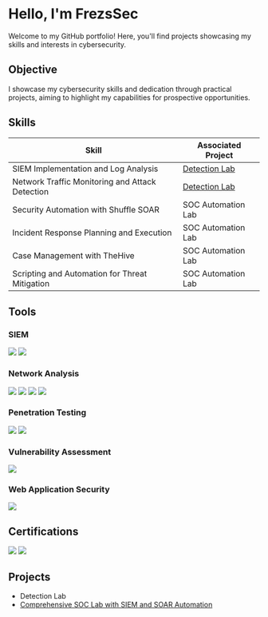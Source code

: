 # Hello, I'm FrezsSec
Welcome to my GitHub portfolio! Here, you'll find projects showcasing my skills and interests in cybersecurity.

## Objective
I showcase my cybersecurity skills and dedication through practical projects, aiming to highlight my capabilities for prospective opportunities.
## Skills

| Skill                                         | Associated Project         |
|-----------------------------------------------|----------------------------|
| SIEM Implementation and Log Analysis          | <a href="https://google.com">Detection Lab</a>|
| Network Traffic Monitoring and Attack Detection | <a href="https://google.com">Detection Lab</a>|
| Security Automation with Shuffle SOAR         | SOC Automation Lab|
| Incident Response Planning and Execution      | SOC Automation Lab|
| Case Management with TheHive                  | SOC Automation Lab|
| Scripting and Automation for Threat Mitigation | SOC Automation Lab|

## Tools
### SIEM
<div>
    <img src="https://img.shields.io/badge/-Splunk-000000?&style=for-the-badge&logo=Splunk&logoColor=white" />
    <img src="https://img.shields.io/badge/-Wazuh-5A33A5?&style=for-the-badge&logo=Wazuh&logoColor=white" />
</div>

### Network Analysis
<div>
    <img src="https://img.shields.io/badge/-Wireshark-1679A7?&style=for-the-badge&logo=Wireshark&logoColor=white" />
    <img src="https://img.shields.io/badge/-TCPDump-054FA2?&style=for-the-badge&logo=TCPDump&logoColor=white" />
    <img src="https://img.shields.io/badge/-Suricata-EF3B2D?&style=for-the-badge&logo=Suricata&logoColor=white" />
    <img src="https://img.shields.io/badge/-Snort-EC5840?&style=for-the-badge&logo=Snort&logoColor=white" />
</div>

### Penetration Testing
<div>
    <img src="https://img.shields.io/badge/-Nmap-4C98D2?&style=for-the-badge&logo=Nmap&logoColor=white" />
    <img src="https://img.shields.io/badge/-Metasploit-35495E?&style=for-the-badge&logo=Metasploit&logoColor=white" />
</div>

### Vulnerability Assessment
<div>
    <img src="https://img.shields.io/badge/-Nessus-00C8FF?&style=for-the-badge&logo=Tenable&logoColor=white" />
</div>

### Web Application Security
<div>
    <img src="https://img.shields.io/badge/-Burp%20Suite-FF6347?&style=for-the-badge&logo=BurpSuite&logoColor=white" />
</div>

## Certifications
<div>
    <img src="https://img.shields.io/badge/-eLearnSecurity%20Junior%20Penetration%20Tester%20(eJPTv2)-3498DB?style=for-the-badge" />
    <img src="https://img.shields.io/badge/-Google%20Cyber%20Security-4285F4?style=for-the-badge&logo=Google&logoColor=white&color=FF0000" />
</div>

## Projects
- Detection Lab
- <a href="https://github.com/FrezsSec/SOC-Lab-with-SIEM-and-SOAR-Automation">Comprehensive SOC Lab with SIEM and SOAR Automation
</a> 
